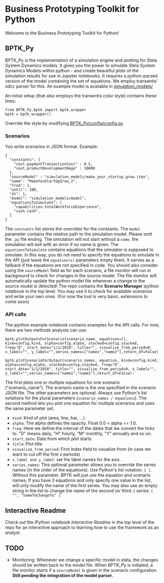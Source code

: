 # Business Prototyping Toolkit for Python
Welcome to the Business Prototyping Toolkit for Python!

## BPTK_Py
BPTK_Py is the implementation of a simulation engine and plotting for Stela System Dynamics models.  It gives you the power to simulate Stela System Dynamics Models within python - and create beautiful plots of the simulation results for use in Jupyter notebooks.
It requires a python-parsed version of the model containing the set of equations. We employ transentis' sdcc parser for this. An example model is available in [simulation_models/](simulation_models/)

An initial setup (that also employs the transentis color style) contains these lines:
```
from BPTK_Py.bptk import bptk_wrapper 
bptk = bptk_wrapper()
```

Override the style by modifying [BPTK_Py/config/config.py](BPTK_Py/config/config.py)

### Scenarios
You write scenarios in JSON format. Example:

```
{
  "constants": {
    "cost.paymentTransactionCost" : 0.5,
    "cost.productDevelopmentWage" : 10000
  },
  "sourceModel" : "simulation_models/make_your_startup_grow.itmx",
  "name": "MakeYouStartUpGrow_2",
  "from": 1,
  "until": 100,
  "dt": 1,
  "model": "simulation_models/model",
  "equationsToSimulate": [
    "capabilities.totalWorkforceExperience",
    "cash.cash",
  ]
}
```
The ``constants`` list stores the overrides for the constants. The ``model`` parameter contains the relative path to the simulation model. Please omit the ``.py`` file ending. The simulation will not start without a ``name``, the simulation will exit with an error if no name is given. The ``equationsToSimulate`` contains equations that the simulator is supposed to simulate. In this way, you do not need to specify the equations to simulate in the API (just leave the ``equation(s)`` parameters empty then). It serves as a fallback if the equations are not specified in code. You should also consider using the ``sourceModel`` field as for each scenario, a file monitor will run in background to check for changes in the source model. The file monitor will automatically update the python model file whenever a change to the source model is detected!
The repo contains the **Scenario Manager** ipython notebook in the top level. You may use it to check for available scenarios and write your own ones. (For now the tool is very basic, extensions to come soon)

### API calls
The ipython example notebook contains examples for the API calls. For now, there are two methods analysts can use:
```
bptk.plotOutputsForScenario(scenario_name, equations=[], kind=config.kind, alpha=config.alpha, stacked=config.stacked, freq="D", start_date="1/1/2018", title="", visualize_from_period=0, x_label="", y_label="",series_names=["names","name2"],return_df=False)

bptk.plotScenarioForOutput(scenario_names, equation, kind=config.kind, alpha=config.alpha, stacked=config.stacked, freq="D", start_date="1/1/2018", title="", visualize_from_period=0, x_label="", y_label="",series_names=["names","name2"],return_df=False):
```

The first plots one or multiple equations for one scenario ("scenario_name"). The scenario name is the one specified in the scenario JSON file. The other parameters are optional. Always use Python's list notations for the plural parameters (``scenario_names / equations``).
The second method lets you plot one equation for multiple scenarios and uses the same parameter set.

* ``kind``: Kind of plot (area, line, bar, ...)
* ``alpha``: The alpha defines the opacity. Float 0.0 < alpha <= 1.0.
* ``freq``: Here we define the interval of the dates that we convert the ticks to. "D" means daily, "H" hourly, "M" monthly, "Y" annually and so on.
* ``start_date``: Date from which plot starts
* ``title``: Plot title
* ``visualize_from_period``: First index field to visualize from (in case we want to cut off the first x periods)
* ``x_label and y_label``: set the label names for the axis.
* ``series_names``: This optional parameter allows you to override the series names (in the order of the equations). Use Python's list notation: ``[ ]``. Without this parameter, BPTK will just use the equation and scenario names. If you have 3 equations and only specify one value in the list, will only modify the name of the first series. You may also use an empty string in the list to change the name of the second (or third..) series: ``[ "", "nameToChangeTo" ]`` 

## Interactive Readme
Check out the iPython notebook *Interactive Readme* in the top level of the repo for an interactive approach to learning how to use the framework as an analyst.

## TODO
* Monitoring: Whenever we change a specific model in stela, the changes should be written back to the model file. When BPTK_Py is initiated, a file monitor starts if a ``sourceModel`` is given in the scenario configuration. **Still pending the integration of the model parser.**




